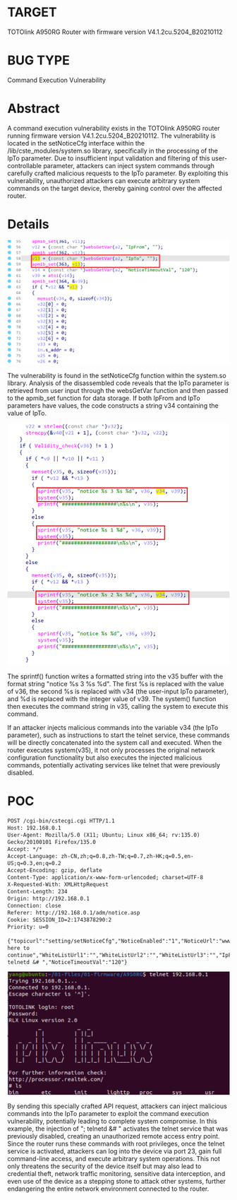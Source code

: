 # TARGET

TOTOlink A950RG Router with firmware version V4.1.2cu.5204_B20210112

# BUG TYPE
Command Execution Vulnerability

# Abstract
A command execution vulnerability exists in the TOTOlink A950RG router running firmware version V4.1.2cu.5204_B20210112. The vulnerability is located in the setNoticeCfg interface within the /lib/cste_modules/system.so library, specifically in the processing of the IpTo parameter. Due to insufficient input validation and filtering of this user-controllable parameter, attackers can inject system commands through carefully crafted malicious requests to the IpTo parameter. By exploiting this vulnerability, unauthorized attackers can execute arbitrary system commands on the target device, thereby gaining control over the affected router.

# Details

![Snipaste_2025-04-06_02-52-36](figures/Snipaste_2025-04-06_02-52-36.png)

The vulnerability is found in the setNoticeCfg function within the system.so library. Analysis of the disassembled code reveals that the IpTo parameter is retrieved from user input through the websGetVar function and then passed to the apmib_set function for data storage. If both IpFrom and IpTo parameters have values, the code constructs a string v34 containing the value of IpTo.

![Snipaste_2025-04-06_15-08-46](figures/Snipaste_2025-04-06_15-08-46.png)

The sprintf() function writes a formatted string into the v35 buffer with the format string "notice %s 3 %s %d". The first %s is replaced with the value of v36, the second %s is replaced with v34 (the user-input IpTo parameter), and %d is replaced with the integer value of v39. The system() function then executes the command string in v35, calling the system to execute this command.

If an attacker injects malicious commands into the variable v34 (the IpTo parameter), such as instructions to start the telnet service, these commands will be directly concatenated into the system call and executed. When the router executes system(v35), it not only processes the original network configuration functionality but also executes the injected malicious commands, potentially activating services like telnet that were previously disabled.

# POC
```
POST /cgi-bin/cstecgi.cgi HTTP/1.1
Host: 192.168.0.1
User-Agent: Mozilla/5.0 (X11; Ubuntu; Linux x86_64; rv:135.0) Gecko/20100101 Firefox/135.0
Accept: */*
Accept-Language: zh-CN,zh;q=0.8,zh-TW;q=0.7,zh-HK;q=0.5,en-US;q=0.3,en;q=0.2
Accept-Encoding: gzip, deflate
Content-Type: application/x-www-form-urlencoded; charset=UTF-8
X-Requested-With: XMLHttpRequest
Content-Length: 234
Origin: http://192.168.0.1
Connection: close
Referer: http://192.168.0.1/adm/notice.asp
Cookie: SESSION_ID=2:1743878290:2
Priority: u=0

{"topicurl":"setting/setNoticeCfg","NoticeEnabled":"1","NoticeUrl":"www.111.COM","BtnName":"Click here to continue","WhiteListUrl1":"","WhiteListUrl2":"","WhiteListUrl3":"","IpFrom":"2","IpTo":"; telnetd &# ","NoticeTimeoutVal":"120"}
```

![Snipaste_2025-04-06_02-45-09](figures/Snipaste_2025-04-06_02-45-09.png)

By sending this specially crafted API request, attackers can inject malicious commands into the IpTo parameter to exploit the command execution vulnerability, potentially leading to complete system compromise. In this example, the injection of "; telnetd &# " activates the telnet service that was previously disabled, creating an unauthorized remote access entry point. Since the router runs these commands with root privileges, once the telnet service is activated, attackers can log into the device via port 23, gain full command-line access, and execute arbitrary system operations. This not only threatens the security of the device itself but may also lead to credential theft, network traffic monitoring, sensitive data interception, and even use of the device as a stepping stone to attack other systems, further endangering the entire network environment connected to the router.